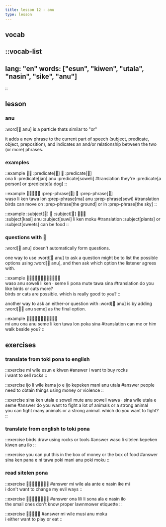 ```yaml
---
title: lesson 12 - anu
type: lesson
---
```

## vocab
::vocab-list
---
lang: "en"
words: ["esun", "kiwen", "utala", "nasin", "sike", "anu"]
---
::

## lesson
### anu
:word[󱤇 anu] is a particle thats similar to "or"

it adds a new phrase to the current part of speech (subject, predicate, object, preposition), and indicates an and/or relationship between the two (or more) phrases.

### examples
::example
󱥆󱤧 :predicate[󱤑] 󱤇 :predicate[󱥢] \
ona li :predicate[jan] anu :predicate[soweli]
#translation
they're :predicate[a person] or :predicate[a dog]
::

::example
󱥴󱤧󱤘󱥩󱤬 :prep-phrase[󱤰] 󱤇 :prep-phrase[󱥚] \
waso li ken tawa lon :prep-phrase[ma] anu :prep-phrase[sewi]
#translation
birds can move on :prep-phrase[the ground] or in :prep-phrase[the sky]
::

::example
:subject[󱤗] 󱤇 :subject[󱥦] 󱤧󱤘󱤶 \
:subject[kasi] anu :subject[suwi] li ken moku
#translation
:subject[plants] or :subject[sweets] can be food
::

### questions with 󱤇
:word[󱤇 anu] doesn't automatically form questions.

one way to use :word[󱤇 anu] to ask a question might be to list the possible options using :word[󱤇 anu], and then ask which option the listener agrees with.

::example
󱥴󱤇󱥢󱤧󱤘󱦜󱥙󱤧󱥔󱤼󱥩󱥞 \
waso anu soweli li ken · seme li pona mute tawa sina
#translation
do you like birds or cats more? \
birds or cats are possible. which is really good to you?
::

another way to ask an either-or question with :word[󱤇 anu] is by adding :word[󱤇󱥙 anu seme] as the final option.

::example
󱤴󱤇󱥆󱤇󱥙󱤧󱤘󱥩󱤬󱥒󱥞 \
mi anu ona anu seme li ken tawa lon poka sina
#translation
can me or him walk beside you?
::

## exercises
### translate from toki pona to english
::exercise
mi wile esun e kiwen
#answer
i want to buy rocks \
i want to sell rocks
::

::exercise
ijo li wile kama jo e ijo kepeken mani anu utala
#answer
people need to obtain things using money or violence
::

::exercise
sina ken utala e soweli mute anu soweli wawa · sina wile utala e seme
#answer
do you want to fight a lot of animals or a strong animal \
you can fight many animals or a strong animal. which do you want to fight?
::

### translate from english to toki pona
::exercise
birds draw using rocks or tools
#answer
waso li sitelen kepeken kiwen anu ilo
::

::exercise
you can put this in the box of money or the box of food
#answer
sina ken pana e ni tawa poki mani anu poki moku
::

### read sitelen pona
::exercise
󱤴󱥷󱤂󱤆󱤉󱤿󱤍󱤴
#answer
mi wile ala ante e nasin ike mi \
i don't want to change my evil ways
::

::exercise
󱥆󱤨󱤧󱥡󱤂󱤉󱤿󱤎
#answer
ona lili li sona ala e nasin ilo \
the small ones don't know proper lawnmower etiquette
::

::exercise
󱤴󱥷󱤻󱤇󱤶
#answer
mi wile musi anu moku \
i either want to play or eat
::
